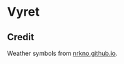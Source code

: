 # Vyret

## Credit

Weather symbols from [nrkno.github.io](https://nrkno.github.io/yr-weather-symbols/).
